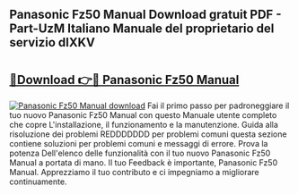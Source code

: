 ## Panasonic Fz50 Manual Download gratuit PDF - Part-UzM Italiano Manuale del proprietario del servizio dIXKV

# <h2><a href="http://dfav343.blite.top/?on=Panasonic+Fz50+Manual">🔗Download 👉🔴 Panasonic Fz50 Manual</a></h2>

[![Panasonic Fz50 Manual download](https://i.imgur.com/lujVjoI.png)](http://dfav343.blite.top/?on=Panasonic+Fz50+Manual)
Fai il primo passo per padroneggiare il tuo nuovo Panasonic Fz50 Manual con questo Manuale utente completo che copre L'installazione, il funzionamento e la manutenzione. Guida alla risoluzione dei problemi REDDDDDDD per problemi comuni questa sezione contiene soluzioni per problemi comuni e messaggi di errore. Prova la potenza Dell'elenco delle funzionalità con il tuo nuovo Panasonic Fz50 Manual a portata di mano. Il tuo Feedback è importante, Panasonic Fz50 Manual. Apprezziamo il tuo contributo e ci impegniamo a migliorare continuamente.
